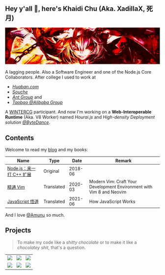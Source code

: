 ## Hey y'all 👋, here's Khaidi Chu (Aka. XadillaX, 死月)

![Flandre](https://github.com/XadillaX/XadillaX/raw/master/Flandre.jpg)

A lagging people. Also a Software Engineer and one of the Node.js Core Collaborators. After college I used to work at

- *[Huaban.com](https://huaban.com)*
- *[Souche](https://www.dasouche.com/en)*
- *[Ant Group](https://www.antgroup.com/en)* and 
- *[Taobao @Alibaba Group](https://www.alibabagroup.com/en/global/home)*

A [WINTERCG](https://www.w3.org/community/wintercg/) participant. And now I'm working on a **Web-Interoperable Runtime** (Aka. V8 Worker) named *Hourai.js* and *High-density Deployment solution* *[@ByteDance](https://www.bytedance.com/)*.

## Contents

Welcome to read my [blog](https://xcoder.in/) and my books:

| Name | Type | Date | Remark |
|------|------|------|--------|
| [Node.js：来一打 C++ 扩展](https://www.google.com/books/edition/_/52j5xAEACAAJ) | Original | 2018-06 | |
| [精通 Vim](https://book.douban.com/subject/35005327/) | Translated | 2020-03 | Modern Vim: Craft Your Development Environment with Vim 8 and Neovim |
| [JavaScript 悟道](https://book.douban.com/subject/35469273/) | Translated | 2021-06 | How JavaScript Works |

And I love [@Amunu](https://github.com/Amunu) so much.

## Projects

> To make my code like a *shitty chocolate* or to make it like a *chocolatey shit*, that's a question.
<table>
  <tr>
    <td>
      <a href="https://github.com/nodejs/node" target="_blank"><img src="https://socialify.git.ci/nodejs/node/image?description=1&descriptionEditable=Node.js%20JavaScript%20runtime%20%E2%9C%A8%F0%9F%90%A2%F0%9F%9A%80%E2%9C%A8&font=KoHo&language=1&owner=1&pattern=Overlapping%20Hexagons&stargazers=1&theme=Light" /></a>
    </td>
    <td>
      <a href="https://github.com/libuv/libuv" target="_blank"><img src="https://socialify.git.ci/libuv/libuv/image?description=1&font=KoHo&language=1&owner=1&pattern=Signal&stargazers=1&theme=Dark" /></a>
    </td>
    <td>
      <a href="https://github.com/xadillax/toshihiko" target="_blank"><img src="https://socialify.git.ci/xadillax/toshihiko/image?description=1&descriptionEditable=%F0%9F%A5%9A%20Yet%20another%20simple%20ORM%20for%20Node.js.&font=KoHo&language=1&owner=1&pattern=Brick%20Wall&stargazers=1&theme=Dark" /></a>
    </td>
  </tr>
  <tr>
    <td>
      <a href="https://github.com/xadillax/byakuren" target="_blank"><img src="https://socialify.git.ci/xadillax/byakuren/image?description=1&font=KoHo&language=1&owner=1&pattern=Floating%20Cogs&stargazers=1&theme=Light" /></a>
    </td>
    <td>
      <a href="https://github.com/xadillax/node-sfml" target="_blank"><img src="https://socialify.git.ci/XadillaX/node-sfml/image?description=1&language=1&name=1&owner=1&stargazers=1&theme=Light" /></a>
    </td>
    <td>
      <a href="https://github.com/xadillax/nodenes" target="_blank"><img src="https://socialify.git.ci/XadillaX/nodenes/image?description=1&font=Rokkitt&language=1&name=1&owner=1&pattern=Circuit%20Board&stargazers=1&theme=Dark" /></a>
    </td>
  </tr>
</table>
